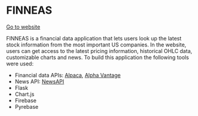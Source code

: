 # FINNEAS

<a href='https://finneas.herokuapp.com/'> Go to website </a>

FINNEAS is a financial data application that lets users look up the latest stock information from the most important US companies.
In the website, users can get access to the latest pricing information, historical OHLC data, customizable charts and news.
To build this application the following tools were used:
- Financial data APIs: <a href='https://alpaca.markets/data'>Alpaca</a>, <a href='https://www.alphavantage.co/'>Alpha Vantage</a> 
- News API: <a href='https://newsapi.org/'>NewsAPI</a>
- Flask
- Chart.js
- Firebase
- Pyrebase
